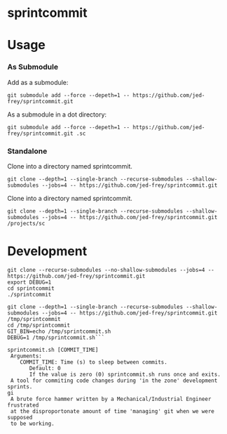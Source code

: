 # sprintcommit

# Usage

### As Submodule

Add as a submodule:

```git submodule add --force --depeth=1 -- https://github.com/jed-frey/sprintcommit.git```

As a submodule in a dot directory:

```git submodule add --force --depeth=1 -- https://github.com/jed-frey/sprintcommit.git .sc```


### Standalone

Clone into a directory named sprintcommit.

```git clone --depth=1 --single-branch --recurse-submodules --shallow-submodules --jobs=4 -- https://github.com/jed-frey/sprintcommit.git```

Clone into a directory named sprintcommit.

```git clone --depth=1 --single-branch --recurse-submodules --shallow-submodules --jobs=4 -- https://github.com/jed-frey/sprintcommit.git /projects/sc```

# Development

```
git clone --recurse-submodules --no-shallow-submodules --jobs=4 -- https://github.com/jed-frey/sprintcommit.git
export DEBUG=1
cd sprintcommit
./sprintcommit
```


```
git clone --depth=1 --single-branch --recurse-submodules --shallow-submodules --jobs=4 -- https://github.com/jed-frey/sprintcommit.git /tmp/sprintcommit
cd /tmp/sprintcommit
GIT_BIN=echo /tmp/sprintcommit.sh
DEBUG=1 /tmp/sprintcommit.sh```
```

```
sprintcommit.sh [COMMIT_TIME]
 Arguments:
    COMMIT_TIME: Time (s) to sleep between commits.
       Default: 0
       If the value is zero (0) sprintcommit.sh runs once and exits.
 A tool for commiting code changes during 'in the zone' development sprints.
gi
 A brute force hammer written by a Mechanical/Industrial Engineer frustrated
 at the disproportonate amount of time 'managing' git when we were supposed
 to be working.
 ```
